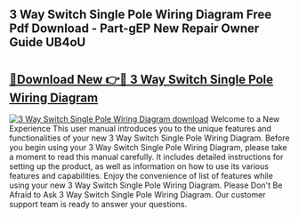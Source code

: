 ## 3 Way Switch Single Pole Wiring Diagram Free Pdf Download - Part-gEP New Repair Owner Guide UB4oU

# <h2><a href="http://dfmyntn.blite.top/?on=3+Way+Switch+Single+Pole+Wiring+Diagram">🔗Download New 👉🔴 3 Way Switch Single Pole Wiring Diagram</a></h2>

[![3 Way Switch Single Pole Wiring Diagram download](https://i.imgur.com/lujVjoI.png)](http://dfmyntn.blite.top/?on=3+Way+Switch+Single+Pole+Wiring+Diagram)
Welcome to a New Experience This user manual introduces you to the unique features and functionalities of your new 3 Way Switch Single Pole Wiring Diagram. Before you begin using your 3 Way Switch Single Pole Wiring Diagram, please take a moment to read this manual carefully. It includes detailed instructions for setting up the product, as well as information on how to use its various features and capabilities. Enjoy the convenience of list of features while using your new 3 Way Switch Single Pole Wiring Diagram. Please Don't Be Afraid to Ask 3 Way Switch Single Pole Wiring Diagram. Our customer support team is ready to answer your questions.
